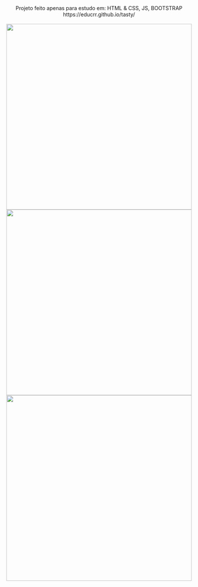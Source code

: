 <div align="center">Projeto feito apenas para estudo em:
HTML & CSS, JS, BOOTSTRAP
https://educrr.github.io/tasty/
</div>

<br/>

<div align="center">
<img src="https://user-images.githubusercontent.com/87316285/141789729-22a646b8-b42a-40be-8c94-5afaf387485e.png" width="500px" />
</div>

<div align="center">
<img src="https://user-images.githubusercontent.com/87316285/141789845-0e1ce973-bd1c-487a-b4ff-4e4401504ebe.png" width="500px" />
</div>

<div align="center">
<img src="https://user-images.githubusercontent.com/87316285/141789911-0bf3cbe3-7e75-4893-a457-14aa11ac4041.png" width="500px" />
</div>
